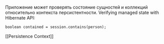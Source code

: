 Приложение может проверять состояние сущностей и коллекций относительно контекста персистентности.
Verifying managed state with Hibernate API:
```
boolean contained = session.contains(person);
```
[[Persistence Context]]